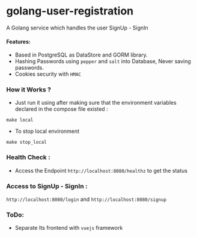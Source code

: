 # golang-user-registration
A Golang service which handles the user SignUp - SignIn
#### Features:
- Based in PostgreSQL as DataStore and GORM library.
- Hashing Passwords using `pepper` and `salt` into Database, Never saving passwords.
- Cookies security with `HMAC`

### How it Works ?
- Just run it using after making sure that the environment variables declared in the compose file existed :
```
make local
```
- To stop local environment
```
make stop_local
```
### Health Check :
- Access the Endpoint `http://localhost:8080/healthz` to get the status
### Access to SignUp - SignIn :
`http://localhost:8080/login` and `http://localhost:8080/signup`

### ToDo:
- Separate Its frontend with `vuejs` framework
